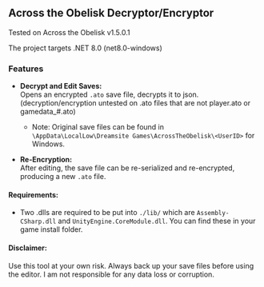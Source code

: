 ## Across the Obelisk Decryptor/Encryptor

Tested on Across the Obelisk v1.5.0.1

The project targets .NET 8.0 (net8.0-windows)

### Features

- **Decrypt and Edit Saves:**  
  Opens an encrypted `.ato` save file, decrypts it to json. (decryption/encryption untested on .ato files that are not player.ato or gamedata_#.ato)
  - Note: Original save files can be found in `\AppData\LocalLow\Dreamsite Games\AcrossTheObelisk\<UserID>` for Windows.
  
- **Re-Encryption:**  
  After editing, the save file can be re-serialized and re-encrypted, producing a new `.ato` file.

#### Requirements:
 - Two .dlls are required to be put into `./lib/` which are `Assembly-CSharp.dll` and `UnityEngine.CoreModule.dll`. You can find these in your game install folder.


#### Disclaimer:
Use this tool at your own risk. Always back up your save files before using the editor. I am not responsible for any data loss or corruption.

